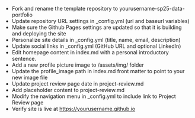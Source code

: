 - Fork and rename the template repository to yourusername-sp25-data-portfolio
- Update repository URL settings in _config.yml (url and baseurl variables)
- Make sure the Github Pages settings are updated so that it is building and deploying the site
- Personalize site details in _config.yml (title, name, email, description)
- Update social links in _config.yml (GitHub URL and optional LinkedIn)
- Edit homepage content in index.md with a personal introductory sentence.
- Add a new profile picture image to /assets/img/ folder
- Update the profile_image path in index.md front matter to point to your new image file
- Update project review page date in project-review.md
- Add placeholder content to project-review.md
- Modify the navigation menu in _config.yml to include link to Project Review page
- Verify site is live at https://yourusername.github.io
